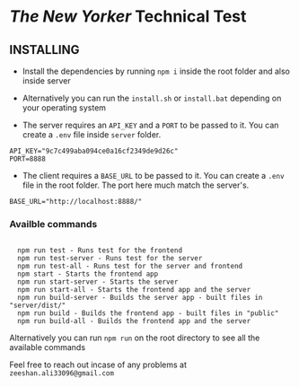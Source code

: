 # _The New Yorker_ Technical Test

## INSTALLING

- Install the dependencies by running `npm i` inside the root folder and also inside server
- Alternatively you can run the `install.sh` or `install.bat` depending on your operating system

- The server requires an `API_KEY` and a `PORT` to be passed to it. You can create a `.env` file inside `server` folder.

```
API_KEY="9c7c499aba094ce0a16cf2349de9d26c"
PORT=8888
```

- The client requires a `BASE_URL` to be passed to it. You can create a `.env` file in the root folder. The port here much match the server's.

```
BASE_URL="http://localhost:8888/"
```

### Availble commands

```

  npm run test - Runs test for the frontend
  npm run test-server - Runs test for the server
  npm run test-all - Runs test for the server and frontend
  npm start - Starts the frontend app
  npm run start-server - Starts the server
  npm run start-all - Starts the frontend app and the server
  npm run build-server - Builds the server app - built files in "server/dist/"
  npm run build - Builds the frontend app - built files in "public"
  npm run build-all - Builds the frontend app and the server

```
Alternatively you can run `npm run` on the root directory to see all the available commands

Feel free to reach out incase of any problems at `zeeshan.ali33096@gmail.com`